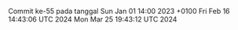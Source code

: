 Commit ke-55 pada tanggal Sun Jan 01 14:00 2023 +0100
Fri Feb 16 14:43:06 UTC 2024
Mon Mar 25 19:43:12 UTC 2024

